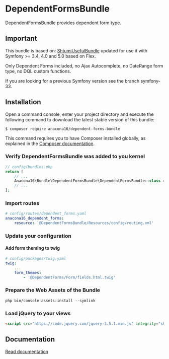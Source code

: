 DependentFormsBundle
====================

DependentFormsBundle provides dependent form type.

## Important

This bundle is based on: [ShtumiUsefulBundle](https://github.com/shtumi/ShtumiUsefulBundle) updated for use it with Symfony >= 3.4, 4.0 and 5.0 based on Flex.

Only Dependent Forms included, no Ajax Autocomplete, no DateRange form type, no DQL custom functions.

If you are looking for a previous Symfony version see the branch symfony-33.

## Installation

Open a command console, enter your project directory and execute the following command to download the latest stable version of this bundle:

```cli
$ composer require anacona16/dependent-forms-bundle
```

This command requires you to have Composer installed globally, as explained in the [Composer documentation](https://getcomposer.org/doc/00-intro.md).

### Verify DependentFormsBundle was added to you kernel
```php
// config/bundles.php
return [
    // ...
    Anacona16\Bundle\DependentFormsBundle\DependentFormsBundle::class => ['all' => true],
    // ...
];
```

### Import routes

```yml
# config/routes/dependent_forms.yaml
anacona16_dependent_forms:
    resource: '@DependentFormsBundle/Resources/config/routing.xml'
```

### Update your configuration

#### Add form theming to twig
```yml
# config/packages/twig.yaml
twig:
    ...
    form_themes:
        - '@DependentForms/Form/fields.html.twig'
```

### Prepare the Web Assets of the Bundle

```cli
php bin/console assets:install --symlink
```

### Load jQuery to your views
```html
<script src="https://code.jquery.com/jquery-3.5.1.min.js" integrity="sha256-9/aliU8dGd2tb6OSsuzixeV4y/faTqgFtohetphbbj0=" crossorigin="anonymous"></script>
```

## Documentation

[Read documentation](https://github.com/anacona16/DependentFormsBundle/blob/master/Resources/doc/index.md)
